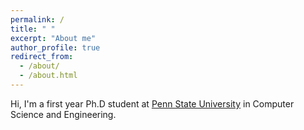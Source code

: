 ```yaml
---
permalink: /
title: " "
excerpt: "About me"
author_profile: true
redirect_from: 
  - /about/
  - /about.html
---
```


Hi, I'm a first year Ph.D student at [Penn State University](https://www.eecs.psu.edu) in Computer Science and Engineering.
